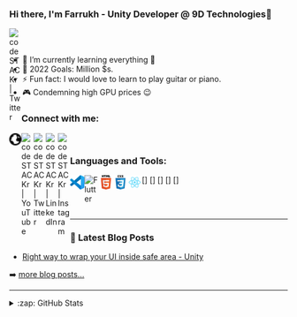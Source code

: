 ### Hi there, I'm Farrukh - Unity Developer @ 9D Technologies👋

[<img align="left" alt="codeSTACKr | Twitter" width="22px" src="https://cdn.jsdelivr.net/npm/simple-icons@v3/icons/twitter.svg" />][twitter]

<br/>
<br/>

- 🌱 I’m currently learning everything 🤣
- 🥅 2022 Goals: Million $s.
- ⚡ Fun fact: I would love to learn to play guitar or piano.
- 🎮 Condemning high GPU prices 😉 


### Connect with me:

[<img align="left" alt="portfolio" width="22px" src="https://raw.githubusercontent.com/iconic/open-iconic/master/svg/globe.svg" />][website]
[<img align="left" alt="codeSTACKr | YouTube" width="22px" src="https://cdn.jsdelivr.net/npm/simple-icons@v3/icons/youtube.svg" />][youtube]
[<img align="left" alt="codeSTACKr | Twitter" width="22px" src="https://cdn.jsdelivr.net/npm/simple-icons@v3/icons/twitter.svg" />][twitter]
[<img align="left" alt="codeSTACKr | LinkedIn" width="22px" src="https://cdn.jsdelivr.net/npm/simple-icons@v3/icons/linkedin.svg" />][linkedin]
[<img align="left" alt="codeSTACKr | Instagram" width="22px" src="https://cdn.jsdelivr.net/npm/simple-icons@v3/icons/instagram.svg" />][instagram]

<br />

### Languages and Tools:

[<img align="left" alt="Visual Studio Code" width="26px" src="https://raw.githubusercontent.com/github/explore/80688e429a7d4ef2fca1e82350fe8e3517d3494d/topics/visual-studio-code/visual-studio-code.png" />]
[<img align="left" alt="Flutter" width="26px" src="https://raw.githubusercontent.com/flutter/website/master/src/_assets/image/flutter-lockup-bg.jpg" />]
[<img align="left" alt="HTML5" width="26px" src="https://raw.githubusercontent.com/github/explore/80688e429a7d4ef2fca1e82350fe8e3517d3494d/topics/html/html.png" />]
[<img align="left" alt="CSS3" width="26px" src="https://raw.githubusercontent.com/github/explore/80688e429a7d4ef2fca1e82350fe8e3517d3494d/topics/css/css.png" />]
[<img align="left" alt="React" width="26px" src="https://raw.githubusercontent.com/github/explore/80688e429a7d4ef2fca1e82350fe8e3517d3494d/topics/react/react.png" />]


<br />
<br />


---

### 📕 Latest Blog Posts

<!-- BLOG-POST-LIST:START -->
- [Right way to wrap your UI inside safe area - Unity](https://farrukhsajjad.medium.com/the-right-way-to-wrap-your-ui-inside-the-safe-area-unity-71668119f02d)
<!-- BLOG-POST-LIST:END -->

➡️ [more blog posts...](https://farrukhsajjad.medium.com/)

---

<details>
  <summary>:zap: GitHub Stats</summary>

  <img align="left" alt="Farrukh's GitHub Stats" src="https://github-readme-stats.codestackr.vercel.app/api?username=FarrukhSajjad&show_icons=true&hide_border=true" />

</details>

[website]: http://farrukhsajjad.github.io/
[twitter]: https://twitter.com/farrukhV2
[youtube]: https://www.youtube.com/channel/UCDRiYTjNtu6KSL6pX3eatzA/featured
[instagram]: https://www.instagram.com/indieclan/
[linkedin]: https://www.linkedin.com/in/farrukh-sajjad-673654158/
